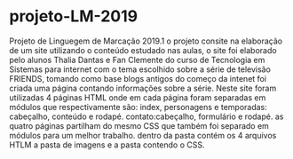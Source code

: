 # projeto-LM-2019
Projeto de Linguegem de Marcação 2019.1
 o projeto consite na elaboração de um site utilizando o conteúdo estudado nas aulas,
 o site foi elaborado pelo alunos Thalia Dantas e Fan Clemente do curso de Tecnologia em
 Sistemas para internet com o tema escolhido sobre a série de televisão FRIENDS,
 tomando como base blogs antigos do começo da intenet foi criada uma página contando
 informações sobre a série.
 Neste site foram utilizadas 4 páginas HTML onde em cada página foram separadas em módulos
 que respectivamente são:
 index, personagens e temporadas: cabeçalho, conteúdo e rodapé.
 contato:cabeçalho, formulário e rodapé.
 as quatro páginas partilham do mesmo CSS que também foi separado em módulos para um melhor
 trabalho.
 dentro da pasta contém os 4 arquivos HTLM a pasta de imagens e a pasta contendo o CSS.
